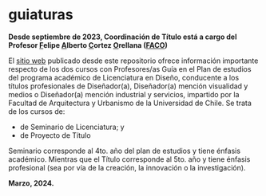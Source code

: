 # guiaturas

**Desde septiembre de 2023, Coordinación de Título está a cargo del Profesor <ins>F</ins>elipe <ins>A</ins>lberto <ins>C</ins>ortez <ins>O</ins>rellana ([FACO](https://github.com/profesorfaco))**

El [sitio web](https://disenouchile.github.io/guiaturas/) publicado desde este repositorio ofrece información importante respecto de los dos cursos con Profesores/as Guía en el Plan de estudios del programa académico de Licenciatura en Diseño, conducente a los títulos profesionales de Diseñador(a), Diseñador(a) mención visualidad y medios o Diseñador(a) mención industrial y servicios, impartido por la Facultad de Arquitectura y Urbanismo de la Universidad de Chile. Se trata de los cursos de:

- de Seminario de Licenciatura; y
- de Proyecto de Título

Seminario corresponde al 4to. año del plan de estudios y tiene énfasis académico. Mientras que el Título corresponde al 5to. año y tiene énfasis profesional (sea por vía de la creación, la innovación o la investigación).

**Marzo, 2024.**
